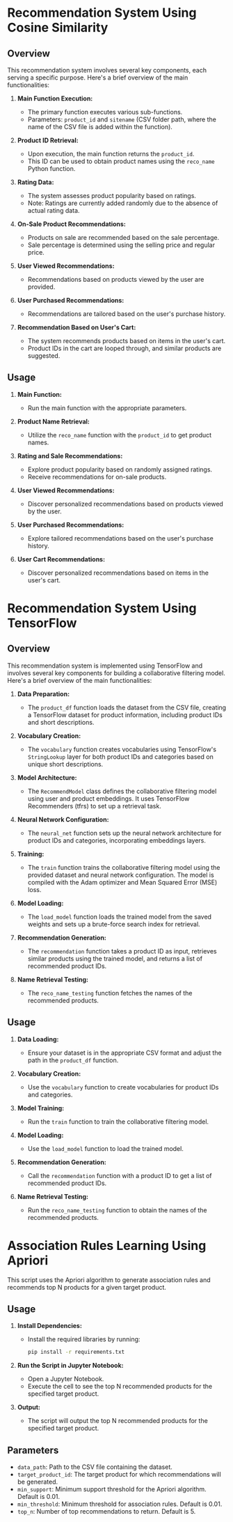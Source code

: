 # Recommendation System Using Cosine Similarity

## Overview

This recommendation system involves several key components, each serving a specific purpose. Here's a brief overview of the main functionalities:

1. **Main Function Execution:**
   - The primary function executes various sub-functions.
   - Parameters: `product_id` and `sitename` (CSV folder path, where the name of the CSV file is added within the function).

2. **Product ID Retrieval:**
   - Upon execution, the main function returns the `product_id`.
   - This ID can be used to obtain product names using the `reco_name` Python function.

3. **Rating Data:**
   - The system assesses product popularity based on ratings.
   - Note: Ratings are currently added randomly due to the absence of actual rating data.

4. **On-Sale Product Recommendations:**
   - Products on sale are recommended based on the sale percentage.
   - Sale percentage is determined using the selling price and regular price.

5. **User Viewed Recommendations:**
   - Recommendations based on products viewed by the user are provided.

6. **User Purchased Recommendations:**
   - Recommendations are tailored based on the user's purchase history.

7. **Recommendation Based on User's Cart:**
   - The system recommends products based on items in the user's cart.
   - Product IDs in the cart are looped through, and similar products are suggested.


## Usage

1. **Main Function:**
   - Run the main function with the appropriate parameters.

2. **Product Name Retrieval:**
   - Utilize the `reco_name` function with the `product_id` to get product names.

3. **Rating and Sale Recommendations:**
   - Explore product popularity based on randomly assigned ratings.
   - Receive recommendations for on-sale products.

4. **User Viewed Recommendations:**
   - Discover personalized recommendations based on products viewed by the user.

5. **User Purchased Recommendations:**
   - Explore tailored recommendations based on the user's purchase history.

6. **User Cart Recommendations:**
   - Discover personalized recommendations based on items in the user's cart.







# Recommendation System Using TensorFlow

## Overview

This recommendation system is implemented using TensorFlow and involves several key components for building a collaborative filtering model. Here's a brief overview of the main functionalities:

1. **Data Preparation:**
   - The `product_df` function loads the dataset from the CSV file, creating a TensorFlow dataset for product information, including product IDs and short descriptions.

2. **Vocabulary Creation:**
   - The `vocabulary` function creates vocabularies using TensorFlow's `StringLookup` layer for both product IDs and categories based on unique short descriptions.

3. **Model Architecture:**
   - The `RecommendModel` class defines the collaborative filtering model using user and product embeddings. It uses TensorFlow Recommenders (tfrs) to set up a retrieval task.

4. **Neural Network Configuration:**
   - The `neural_net` function sets up the neural network architecture for product IDs and categories, incorporating embeddings layers.

5. **Training:**
   - The `train` function trains the collaborative filtering model using the provided dataset and neural network configuration. The model is compiled with the Adam optimizer and Mean Squared Error (MSE) loss.

6. **Model Loading:**
   - The `load_model` function loads the trained model from the saved weights and sets up a brute-force search index for retrieval.

7. **Recommendation Generation:**
   - The `recommendation` function takes a product ID as input, retrieves similar products using the trained model, and returns a list of recommended product IDs.

8. **Name Retrieval Testing:**
   - The `reco_name_testing` function fetches the names of the recommended products.

## Usage

1. **Data Loading:**
   - Ensure your dataset is in the appropriate CSV format and adjust the path in the `product_df` function.

2. **Vocabulary Creation:**
   - Use the `vocabulary` function to create vocabularies for product IDs and categories.

3. **Model Training:**
   - Run the `train` function to train the collaborative filtering model.

4. **Model Loading:**
   - Use the `load_model` function to load the trained model.

5. **Recommendation Generation:**
   - Call the `recommendation` function with a product ID to get a list of recommended product IDs.

6. **Name Retrieval Testing:**
   - Run the `reco_name_testing` function to obtain the names of the recommended products.







# Association Rules Learning Using Apriori


This script uses the Apriori algorithm to generate association rules and recommends top N products for a given target product.

## Usage

1. **Install Dependencies:**
   - Install the required libraries by running:
     ```bash
     pip install -r requirements.txt
     ```

2. **Run the Script in Jupyter Notebook:**
   - Open a Jupyter Notebook.
   - Execute the cell to see the top N recommended products for the specified target product.


3. **Output:**
   - The script will output the top N recommended products for the specified target product.

## Parameters

- `data_path`: Path to the CSV file containing the dataset.
- `target_product_id`: The target product for which recommendations will be generated.
- `min_support`: Minimum support threshold for the Apriori algorithm. Default is 0.01.
- `min_threshold`: Minimum threshold for association rules. Default is 0.01.
- `top_n`: Number of top recommendations to return. Default is 5.

